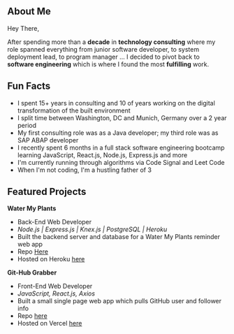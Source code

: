 ## About Me

Hey There,

After spending more than a **decade** in **technology consulting** where my role spanned everything from junior software developer, to system deployment lead, to program manager ... I decided to pivot back to **software engineering** which is where I found the most **fulfilling** work.  

## Fun Facts
- I spent 15+ years in consulting and 10 of years working on the digital transformation of the built environment
- I split time between Washington, DC and Munich, Germany over a 2 year period
- My first consulting role was as a Java developer; my third role was as SAP ABAP developer
- I recently spent 6 months in a full stack software engineering bootcamp learning JavaScript, React.js, Node.js, Express.js and more
- I'm currently running through algorithms via Code Signal and Leet Code
- When I'm not coding, I'm a hustling father of 3 

## Featured Projects
**Water My Plants**
- Back-End Web Developer
- *Node.js | Express.js | Knex.js | PostgreSQL | Heroku*
- Built the backend server and database for a Water My Plants reminder web app
- Repo [Here](https://github.com/bld-wk-water-my-plants/back-end)
- Hosted on Heroku [here](https://water-my-plants-build-week.herokuapp.com/)

**Git-Hub Grabber**
- Front-End Web Developer
- *JavaScript, React.js, Axios*
- Built a small single page web app which pulls GitHub user and follower info
- Repo [here](https://github.com/ST1414/web-module-project-lifecycle)
- Hosted on Vercel [here](https://git-hub-grabber.vercel.app)

<!--
**ST1414/ST1414** is a ✨ _special_ ✨ repository because its `README.md` (this file) appears on your GitHub profile.

Here are some ideas to get you started:

- 🔭 I’m currently working on ...
- 🌱 I’m currently learning ...
- 👯 I’m looking to collaborate on ...
- 🤔 I’m looking for help with ...
- 💬 Ask me about ...
- 📫 How to reach me: ...
- 😄 Pronouns: ...
- ⚡ Fun fact: ...
-->
